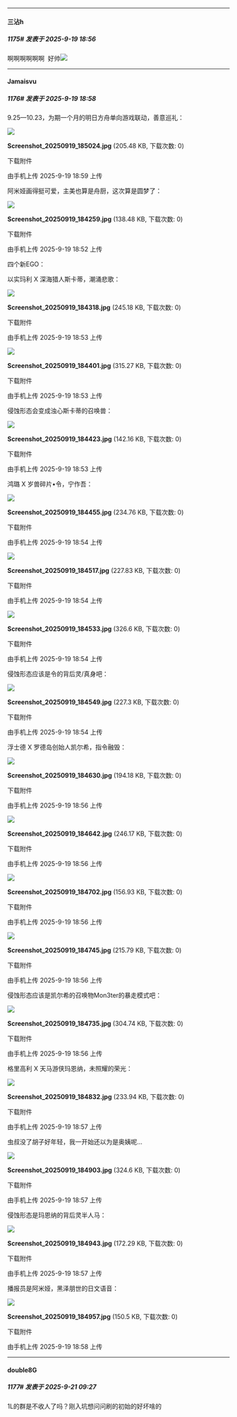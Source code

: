 ﻿
*****

####  三沾h  
##### 1175#       发表于 2025-9-19 18:56

啊啊啊啊啊啊  好帅<img src="https://p.sda1.dev/27/f534213b5d004ab0bc62d2c2bc923742/image.jpg" referrerpolicy="no-referrer">

*****

####  Jamaisvu  
##### 1176#       发表于 2025-9-19 18:58

9.25—10.23，为期一个月的明日方舟单向游戏联动，善意巡礼：

<img src="https://img.stage1st.com/forum/202509/19/185908uxsb7vt8vso7toro.jpg" referrerpolicy="no-referrer">

<strong>Screenshot_20250919_185024.jpg</strong> (205.48 KB, 下载次数: 0)

下载附件

由手机上传
2025-9-19 18:59 上传

阿米娅画得挺可爱，主美也算是舟厨，这次算是圆梦了：

<img src="https://img.stage1st.com/forum/202509/19/185219a754norhon443736.jpg" referrerpolicy="no-referrer">

<strong>Screenshot_20250919_184259.jpg</strong> (138.48 KB, 下载次数: 0)

下载附件

由手机上传
2025-9-19 18:52 上传

四个新EGO：

以实玛利 X 深海猎人斯卡蒂，潮涌悲歌：

<img src="https://img.stage1st.com/forum/202509/19/185301w711lmmtlflt11eg.jpg" referrerpolicy="no-referrer">

<strong>Screenshot_20250919_184318.jpg</strong> (245.18 KB, 下载次数: 0)

下载附件

由手机上传
2025-9-19 18:53 上传

<img src="https://img.stage1st.com/forum/202509/19/185301qvqqyszksnjkwosy.jpg" referrerpolicy="no-referrer">

<strong>Screenshot_20250919_184401.jpg</strong> (315.27 KB, 下载次数: 0)

下载附件

由手机上传
2025-9-19 18:53 上传

侵蚀形态会变成浊心斯卡蒂的召唤兽：

<img src="https://img.stage1st.com/forum/202509/19/185301xulgnsgogn7dp64j.jpg" referrerpolicy="no-referrer">

<strong>Screenshot_20250919_184423.jpg</strong> (142.16 KB, 下载次数: 0)

下载附件

由手机上传
2025-9-19 18:53 上传

鸿璐 X 岁兽碎片•令，宁作吾：

<img src="https://img.stage1st.com/forum/202509/19/185412bk79okl37q5xo20k.jpg" referrerpolicy="no-referrer">

<strong>Screenshot_20250919_184455.jpg</strong> (234.76 KB, 下载次数: 0)

下载附件

由手机上传
2025-9-19 18:54 上传

<img src="https://img.stage1st.com/forum/202509/19/185412hkzyn9gj6ngzx7kx.jpg" referrerpolicy="no-referrer">

<strong>Screenshot_20250919_184517.jpg</strong> (227.83 KB, 下载次数: 0)

下载附件

由手机上传
2025-9-19 18:54 上传

<img src="https://img.stage1st.com/forum/202509/19/185412naoa8azeurp8yeyq.jpg" referrerpolicy="no-referrer">

<strong>Screenshot_20250919_184533.jpg</strong> (326.6 KB, 下载次数: 0)

下载附件

由手机上传
2025-9-19 18:54 上传

侵蚀形态应该是令的背后灵/真身吧：

<img src="https://img.stage1st.com/forum/202509/19/185413z2ff3893uzx638v8.jpg" referrerpolicy="no-referrer">

<strong>Screenshot_20250919_184549.jpg</strong> (227.3 KB, 下载次数: 0)

下载附件

由手机上传
2025-9-19 18:54 上传

浮士德 X 罗德岛创始人凯尔希，指令融毁：

<img src="https://img.stage1st.com/forum/202509/19/185604k34tljsctlsh3q23.jpg" referrerpolicy="no-referrer">

<strong>Screenshot_20250919_184630.jpg</strong> (194.18 KB, 下载次数: 0)

下载附件

由手机上传
2025-9-19 18:56 上传

<img src="https://img.stage1st.com/forum/202509/19/185604ww0wtf08z05xxx09.jpg" referrerpolicy="no-referrer">

<strong>Screenshot_20250919_184642.jpg</strong> (246.17 KB, 下载次数: 0)

下载附件

由手机上传
2025-9-19 18:56 上传

<img src="https://img.stage1st.com/forum/202509/19/185604zvsfjpss3se2zm9f.jpg" referrerpolicy="no-referrer">

<strong>Screenshot_20250919_184702.jpg</strong> (156.93 KB, 下载次数: 0)

下载附件

由手机上传
2025-9-19 18:56 上传

<img src="https://img.stage1st.com/forum/202509/19/185605lz6b6j1rbjh9uhzr.jpg" referrerpolicy="no-referrer">

<strong>Screenshot_20250919_184745.jpg</strong> (215.79 KB, 下载次数: 0)

下载附件

由手机上传
2025-9-19 18:56 上传

侵蚀形态应该是凯尔希的召唤物Mon3ter的暴走模式吧：

<img src="https://img.stage1st.com/forum/202509/19/185605n04xscp0cc6se40v.jpg" referrerpolicy="no-referrer">

<strong>Screenshot_20250919_184735.jpg</strong> (304.74 KB, 下载次数: 0)

下载附件

由手机上传
2025-9-19 18:56 上传

格里高利 X 天马游侠玛恩纳，未照耀的荣光：

<img src="https://img.stage1st.com/forum/202509/19/185731ok4731ccra3v34cu.jpg" referrerpolicy="no-referrer">

<strong>Screenshot_20250919_184832.jpg</strong> (233.94 KB, 下载次数: 0)

下载附件

由手机上传
2025-9-19 18:57 上传

虫叔没了胡子好年轻，我一开始还以为是奥姨呢...

<img src="https://img.stage1st.com/forum/202509/19/185731knuwk4kimuagzg99.jpg" referrerpolicy="no-referrer">

<strong>Screenshot_20250919_184903.jpg</strong> (324.6 KB, 下载次数: 0)

下载附件

由手机上传
2025-9-19 18:57 上传

侵蚀形态是玛恩纳的背后灵半人马：

<img src="https://img.stage1st.com/forum/202509/19/185731sllwivw0vj55jwqj.jpg" referrerpolicy="no-referrer">

<strong>Screenshot_20250919_184943.jpg</strong> (172.29 KB, 下载次数: 0)

下载附件

由手机上传
2025-9-19 18:57 上传

播报员是阿米娅，黑泽朋世的日文语音：

<img src="https://img.stage1st.com/forum/202509/19/185841domt45sncg3col01.jpg" referrerpolicy="no-referrer">

<strong>Screenshot_20250919_184957.jpg</strong> (150.5 KB, 下载次数: 0)

下载附件

由手机上传
2025-9-19 18:58 上传


*****

####  double8G  
##### 1177#       发表于 2025-9-21 09:27

1L的群是不收人了吗？刚入坑想问问刷的初始的好坏啥的

